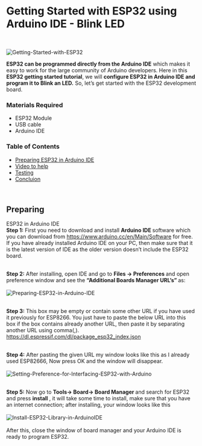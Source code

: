 # Getting Started with ESP32 using Arduino IDE - Blink LED
<br>

![Getting-Started-with-ESP32](https://user-images.githubusercontent.com/101488769/177843270-5a49b027-cc02-4f93-9d6b-e9cbb667edcb.png)
<br>

<b> ESP32 can be programmed directly from the Arduino IDE</b> which makes it easy to work for the large community of Arduino developers. Here in this <b> ESP32 getting started tutorial</b>, we will <b> configure ESP32 in Arduino IDE and program it to Blink an LED.</b> So, let’s get started with the ESP32 development board.

 

### Materials Required
* ESP32 Module
* USB cable
* Arduino IDE

### Table of Contents
* [Preparing ESP32 in Arduino IDE](#Preparing)
* [Video to help](#video_to_help)
* [Testing](#testing)
* [Concluion](#concluion)
<br>


## Preparing
ESP32 in Arduino IDE
<br>
<b> Step 1:</b> First you need to download and install <b> Arduino IDE </b> software which you can download from https://www.arduino.cc/en/Main/Software for free. If you have already installed Arduino IDE on your PC, then make sure that it is the latest version of IDE as the older version doesn’t include the ESP32 board.
<br>
<br>

<b> Step 2:</b> After installing, open IDE and go to <b> Files -> Preferences </b> and open preference window and see the <b> “Additional Boards Manager URL’s” </b> as:
<br>
<br>
![Preparing-ESP32-in-Arduino-IDE](https://user-images.githubusercontent.com/101488769/177851701-3bb32d05-e64d-43be-a215-1e50e4355377.png)
<br>
<br>

<b> Step 3:</b> This box may be empty or contain some other URL if you have used it previously for ESP8266. You just have to paste the below URL into this box if the box contains already another URL, then paste it by separating another URL using comma(,).
<br>
https://dl.espressif.com/dl/package_esp32_index.json
<br>
<br>

<b> Step 4:</b> After pasting the given URL my window looks like this as I already used ESP82666, Now press OK and the window will disappear.
<br>
<br>
![Setting-Preference-for-Interfacing-ESP32-with-Arduino](https://user-images.githubusercontent.com/101488769/177852612-34b0508e-a24f-43bf-81bf-5929925cc78b.png)
<br>
<br>

<b> Step 5:</b> Now go to <b> Tools-> Board-> Board Manager </b>  and search for ESP32 and press <b> install </b>, it will take some time to install, make sure that you have an internet connection; after installing, your window looks like this
<br>
<br>
![Install-ESP32-Library-in-ArduinoIDE](https://user-images.githubusercontent.com/101488769/177852983-08c9c80c-17b4-41e6-90ec-0722ca2744f4.png)
<br>
<br>
After this, close the window of board manager and your Arduino IDE is ready to program ESP32.


